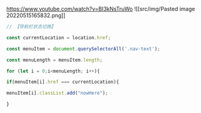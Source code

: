 https://www.youtube.com/watch?v=BI3kNsTruWo
![[src/img/Pasted image 20220515165832.png]]


```js
// 【导航栏状态切换】

const currentLocation = location.href;

const menuItem = document.querySelectorAll('.nav-text');

const menuLength = menuItem.length;

for (let i = 0;i<menuLength; i++){

if(menuItem[i].href === currentLocation){

menuItem[i].classList.add("nowHere");

}
```


